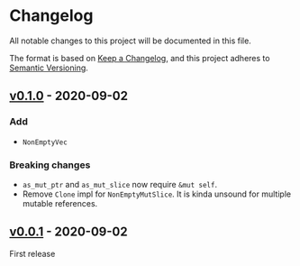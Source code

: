 # Changelog

All notable changes to this project will be documented in this file.

The format is based on [Keep a Changelog](https://keepachangelog.com/en/1.0.0/),
and this project adheres to [Semantic Versioning](https://semver.org/spec/v2.0.0.html).

<!--
# Guiding Principles

* Changelogs are for _humans_, not machines.
* There should be an entry for every single version.
* The same types of changes should be grouped.
* Versions and sections should be linkable.
* The latest version comes first.
* The release date of each version is displayed.
* Mention whether you follow Semantic Versioning.

# Types of changes

* `Added` for new features.
* `Changed` for changes in existing functionality.
* `Deprecated` for soon-to-be removed features.
* `Removed` for now removed features.
* `Fixed` for any bug fixes.
* `Security` in case of vulnerabilities.
 -->

## [v0.1.0] - 2020-09-02

### Add

* `NonEmptyVec`

### Breaking changes

* `as_mut_ptr` and `as_mut_slice` now require `&mut self`.
* Remove `Clone` impl for `NonEmptyMutSlice`.
  It is kinda unsound for multiple mutable references.

## [v0.0.1] - 2020-09-02

First release

[v0.1.0]: https://github.com/lzutao/rust-oom/compare/v0.0.1...v0.1.0
[v0.0.1]: https://github.com/lzutao/rust-oom/releases/tag/v0.0.1
